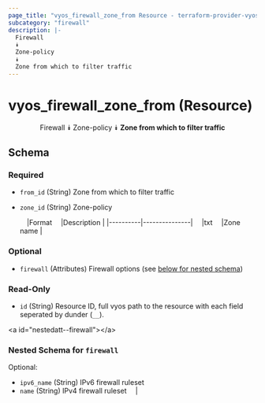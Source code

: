 ```yaml
---
page_title: "vyos_firewall_zone_from Resource - terraform-provider-vyos"
subcategory: "firewall"
description: |-
  Firewall
  ⯯
  Zone-policy
  ⯯
  Zone from which to filter traffic
---
```


# vyos_firewall_zone_from (Resource)
<center>

Firewall
⯯
Zone-policy
⯯
**Zone from which to filter traffic**


</center>

## Schema

### Required

- `from_id` (String) Zone from which to filter traffic
- `zone_id` (String) Zone-policy

    &emsp;|Format  &emsp;|Description  |
    |----------|---------------|
    &emsp;|txt     &emsp;|Zone name    |

### Optional

- `firewall` (Attributes) Firewall options (see [below for nested schema](#nestedatt--firewall))

### Read-Only

- `id` (String) Resource ID, full vyos path to the resource with each field seperated by dunder (`__`).

&lt;a id=&#34;nestedatt--firewall&#34;&gt;&lt;/a&gt;
### Nested Schema for `firewall`

Optional:

- `ipv6_name` (String) IPv6 firewall ruleset
- `name` (String) IPv4 firewall ruleset  &emsp;|
